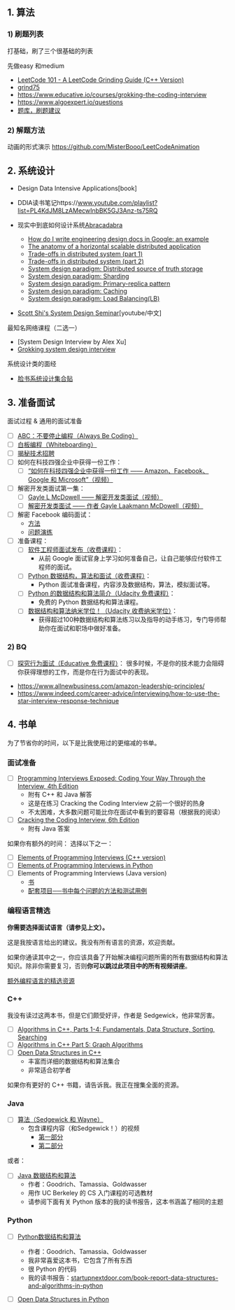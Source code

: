
## 1. 算法

### 1) 刷题列表
打基础，刷了三个很基础的列表

  先做easy 和medium

- [LeetCode 101 - A LeetCode Grinding Guide (C++ Version)](https://github.com/youngyangyang04/leetcode-master)
- [grind75](https://www.techinterviewhandbook.org/grind75) 
- https://www.educative.io/courses/grokking-the-coding-interview
- https://www.algoexpert.io/questions
- [题库，刷题建议](https://github.com/CyC2018/CS-Notes/blob/master/notes/Leetcode%20%E9%A2%98%E8%A7%A3%20-%20%E7%9B%AE%E5%BD%95.md)

### 2) 解题方法

动画的形式演示
https://github.com/MisterBooo/LeetCodeAnimation

## 2. 系统设计

- Design Data Intensive Applications[book]
- DDIA读书笔记https://www.youtube.com/playlist?list=PL4KdJM8LzAMecwInbBK5GJ3Anz-ts75RQ
- 现实中到底如何设计系统[Abracadabra](https://luanjunyi.medium.com/the-table-of-contents-416d2240fa8e)
  - [How do I write engineering design docs in Google: an example](https://luanjunyi.medium.com/how-do-i-write-engineering-design-docs-in-google-an-example-f19febe0297c)
  - [The anatomy of a horizontal scalable distributed application](https://luanjunyi.medium.com/the-anatomy-of-a-horizontal-scalable-distributed-application-25745df8badb?source=your_stories_page-------------------------------------)
  - [Trade-offs in distributed system (part 1)](https://luanjunyi.medium.com/trade-offs-in-distributed-system-part-1-bb8677a05ffb?source=your_stories_page-------------------------------------)
  - [Trade-offs in distributed system (part 2)](https://luanjunyi.medium.com/trade-offs-in-distributed-system-part-2-185db380609?source=your_stories_page-------------------------------------)
  - [System design paradigm: Distributed source of truth storage](https://luanjunyi.medium.com/system-design-paradigm-distributed-source-of-truth-storage-3c1d688be474?source=your_stories_page-------------------------------------)
  - [System design paradigm: Sharding](https://luanjunyi.medium.com/system-design-paradigm-sharding-77cb6498a6dc?source=your_stories_page-------------------------------------)
  - [System design paradigm: Primary-replica pattern](https://luanjunyi.medium.com/system-design-paradigm-primary-replica-pattern-dc621bf195f1?source=your_stories_page-------------------------------------)
  - [System design paradigm: Caching](https://luanjunyi.medium.com/system-design-paradigm-caching-e57a25ab2f0a?source=your_stories_page-------------------------------------)
  - [System design paradigm: Load Balancing(LB)](https://luanjunyi.medium.com/load-balancing-lb-pattern-72868dc3d9f7?source=your_stories_page-------------------------------------)

- [Scott Shi's System Design Seminar](https://www.youtube.com/playlist?list=PLAd5bt5mn3V3TrrJFBpnu4PH9e8KZMvNA)[youtube/中文]

最知名网络课程（二选一）
- [System Design Interview by Alex Xu]
- [Grokking system design interview](https://www.educative.io/courses/grokking-modern-system-design-interview-for-engineers-managers)

系统设计类的面经

- [脸书系统设计集合贴](https://www.1point3acres.com/bbs/thread-713872-1-1.html)


## 3. 准备面试

面试过程 & 通用的面试准备 

- [ ] [ABC：不要停止编程（Always Be Coding）](https://medium.com/always-be-coding/abc-always-be-coding-d5f8051afce2#.4heg8zvm4)
- [ ] [白板编程（Whiteboarding）](https://medium.com/@dpup/whiteboarding-4df873dbba2e#.hf6jn45g1)
- [ ] [揭秘技术招聘](https://www.youtube.com/watch?v=N233T0epWTs)
- [ ] 如何在科技四强企业中获得一份工作：
    - [ ] [“如何在科技四强企业中获得一份工作 —— Amazon、Facebook、Google 和 Microsoft”（视频）](https://www.youtube.com/watch?v=YJZCUhxNCv8)
- [ ] 解密开发类面试第一集：
    - [ ] [Gayle L McDowell —— 解密开发类面试（视频）](https://www.youtube.com/watch?v=rEJzOhC5ZtQ)
    - [ ] [解密开发类面试 —— 作者 Gayle Laakmann McDowell（视频）](https://www.youtube.com/watch?v=aClxtDcdpsQ)
- [ ] 解密 Facebook 编码面试：
    - [方法](https://www.youtube.com/watch?v=wCl9kvQGHPI)
    - [问题演练](https://www.youtube.com/watch?v=4UWDyJq8jZg)
- [ ] 准备课程：
    - [ ] [软件工程师面试发布（收费课程）](https://www.udemy.com/software-engineer-interview-unleashed)：
        - 从前 Google 面试官身上学习如何准备自己，让自己能够应付软件工程师的面试。
    - [ ] [Python 数据结构，算法和面试（收费课程）](https://www.udemy.com/python-for-data-structures-algorithms-and-interviews/)：
        - Python 面试准备课程，内容涉及数据结构，算法，模拟面试等。
    - [ ] [Python 的数据结构和算法简介（Udacity 免费课程）](https://www.udacity.com/course/data-structures-and-algorithms-in-python--ud513)：
        - 免费的 Python 数据结构和算法课程。
    - [ ] [数据结构和算法纳米学位！（Udacity 收费纳米学位）](https://www.udacity.com/course/data-structures-and-algorithms-nanodegree--nd256)：
        - 获得超过100种数据结构和算法练习以及指导的动手练习，专门导师帮助你在面试和职场中做好准备。


### 2) BQ
 - [ ] [探究行为面试（Educative 免费课程）](https://www.educative.io/courses/grokking-the-behavioral-interview)：
       很多时候，不是你的技术能力会阻碍你获得理想的工作，而是你在行为面试中的表现。
- https://www.allnewbusiness.com/amazon-leadership-principles/
- https://www.indeed.com/career-advice/interviewing/how-to-use-the-star-interview-response-technique

## 4. 书单

为了节省你的时间，以下是比我使用过的更缩减的书单。
### 面试准备

- [ ] [Programming Interviews Exposed: Coding Your Way Through the Interview, 4th Edition](https://www.amazon.com/Programming-Interviews-Exposed-Through-Interview/dp/111941847X/)
    - 附有 C++ 和 Java 解答
    - 这是在练习 Cracking the Coding Interview 之前一个很好的热身
    - 不太困难，大多数问题可能比你在面试中看到的要容易（根据我的阅读）
- [ ] [Cracking the Coding Interview, 6th Edition](http://www.amazon.com/Cracking-Coding-Interview-6th-Programming/dp/0984782850/)
    - 附有 Java 答案

如果你有额外的时间：
选择以下之一：

- [ ] [Elements of Programming Interviews (C++ version)](https://www.amazon.com/Elements-Programming-Interviews-Insiders-Guide/dp/1479274836)
- [ ] [Elements of Programming Interviews in Python](https://www.amazon.com/Elements-Programming-Interviews-Python-Insiders/dp/1537713949/)
- [ ] Elements of Programming Interviews (Java version)
    - [书](https://www.amazon.com/Elements-Programming-Interviews-Java-Insiders/dp/1517435803/)
    - [配套项目──书中每个问题的方法和测试用例](https://github.com/gardncl/elements-of-programming-interviews)

### 编程语言精选

**你需要选择面试语言（请参见上文）。**

这是我按语言给出的建议。我没有所有语言的资源，欢迎贡献。

如果你通读其中之一，你应该具备了开始解决编程问题所需的所有数据结构和算法知识。除非你需要复习，否则**你可以跳过此项目中的所有视频讲座**。

[额外编程语言的精选资源](https://github.com/jwasham/coding-interview-university/blob/main/programming-language-resources.md)

### C++

我没有读过这两本书，但是它们颇受好评，作者是 Sedgewick，他非常厉害。

- [ ] [Algorithms in C++, Parts 1-4: Fundamentals, Data Structure, Sorting, Searching](https://www.amazon.com/Algorithms-Parts-1-4-Fundamentals-Structure/dp/0201350882/)
- [ ] [Algorithms in C++ Part 5: Graph Algorithms](https://www.amazon.com/Algorithms-Part-Graph-3rd-Pt-5/dp/0201361183/)
- [ ] [Open Data Structures in C++](https://opendatastructures.org/ods-cpp.pdf)
    - 丰富而详细的数据结构和算法集合
    - 非常适合初学者

如果你有更好的 C++ 书籍，请告诉我。我正在搜集全面的资源。

### Java

- [ ] [算法（Sedgewick 和 Wayne）](https://www.amazon.com/Algorithms-4th-Robert-Sedgewick/dp/032157351X/)
    - 包含课程内容（和Sedgewick！）的视频
        - [第一部分](https://www.coursera.org/learn/algorithms-part1)
        - [第二部分](https://www.coursera.org/learn/algorithms-part2)

或者：

- [ ] [Java 数据结构和算法](https://www.amazon.com/Data-Structures-Algorithms-Michael-Goodrich/dp/1118771338/)
    - 作者：Goodrich、Tamassia、Goldwasser
    - 用作 UC Berkeley 的 CS 入门课程的可选教材
    - 请参阅下面有关 Python 版本的我的读书报告，这本书涵盖了相同的主题

### Python

- [ ] [Python数据结构和算法](https://www.amazon.com/Structures-Algorithms-Python-Michael-Goodrich/dp/1118290275/)
    - 作者：Goodrich、Tamassia、Goldwasser
    - 我非常喜爱这本书，它包含了所有东西
    - 很 Python 的代码
    - 我的读书报告：[startupnextdoor.com/book-report-data-structures-and-algorithms-in-python](https://startupnextdoor.com/book-report-data-structures-and-algorithms-in-python/)
- [ ] [Open Data Structures in Python](https://opendatastructures.org/ods-python.pdf)


